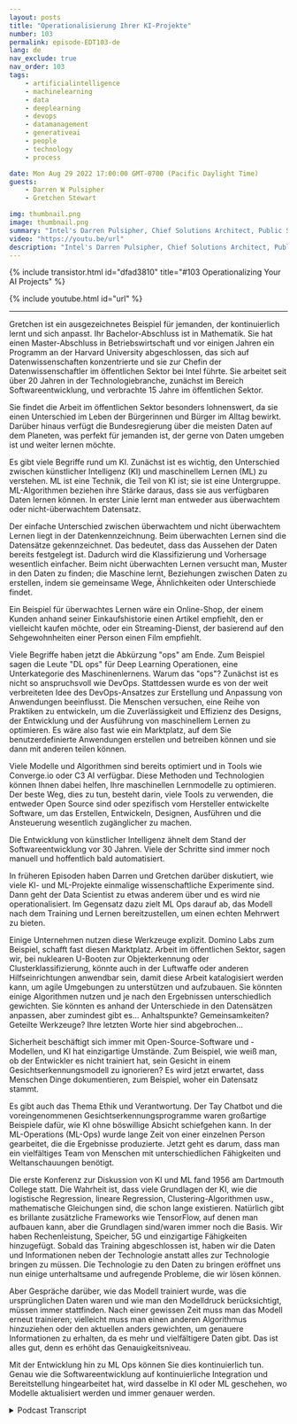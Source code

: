 ```yaml
---
layout: posts
title: "Operationalisierung Ihrer KI-Projekte"
number: 103
permalink: episode-EDT103-de
lang: de
nav_exclude: true
nav_order: 103
tags:
    - artificialintelligence
    - machinelearning
    - data
    - deeplearning
    - devops
    - datamanagement
    - generativeai
    - people
    - technology
    - process

date: Mon Aug 29 2022 17:00:00 GMT-0700 (Pacific Daylight Time)
guests:
    - Darren W Pulsipher
    - Gretchen Stewart

img: thumbnail.png
image: thumbnail.png
summary: "Intel's Darren Pulsipher, Chief Solutions Architect, Public Sector, und Gretchen Stewart, Chief Data Scientist, Public Sector, sprechen über die Operationalisierung von KI-Projekten."
video: "https://youtu.be/url"
description: "Intel's Darren Pulsipher, Chief Solutions Architect, Public Sector, und Gretchen Stewart, Chief Data Scientist, Public Sector, sprechen über die Operationalisierung von KI-Projekten."
---
```


<div>
{% include transistor.html id="dfad3810" title="#103 Operationalizing Your AI Projects" %}

{% include youtube.html id="url" %}
</div>

---

Gretchen ist ein ausgezeichnetes Beispiel für jemanden, der kontinuierlich lernt und sich anpasst. Ihr Bachelor-Abschluss ist in Mathematik. Sie hat einen Master-Abschluss in Betriebswirtschaft und vor einigen Jahren ein Programm an der Harvard University abgeschlossen, das sich auf Datenwissenschaften konzentrierte und sie zur Chefin der Datenwissenschaftler im öffentlichen Sektor bei Intel führte. Sie arbeitet seit über 20 Jahren in der Technologiebranche, zunächst im Bereich Softwareentwicklung, und verbrachte 15 Jahre im öffentlichen Sektor.

Sie findet die Arbeit im öffentlichen Sektor besonders lohnenswert, da sie einen Unterschied im Leben der Bürgerinnen und Bürger im Alltag bewirkt. Darüber hinaus verfügt die Bundesregierung über die meisten Daten auf dem Planeten, was perfekt für jemanden ist, der gerne von Daten umgeben ist und weiter lernen möchte.

Es gibt viele Begriffe rund um KI. Zunächst ist es wichtig, den Unterschied zwischen künstlicher Intelligenz (KI) und maschinellem Lernen (ML) zu verstehen. ML ist eine Technik, die Teil von KI ist; sie ist eine Untergruppe. ML-Algorithmen beziehen ihre Stärke daraus, dass sie aus verfügbaren Daten lernen können. In erster Linie lernt man entweder aus überwachtem oder nicht-überwachtem Datensatz.

Der einfache Unterschied zwischen überwachtem und nicht überwachtem Lernen liegt in der Datenkennzeichnung. Beim überwachten Lernen sind die Datensätze gekennzeichnet. Das bedeutet, dass das Aussehen der Daten bereits festgelegt ist. Dadurch wird die Klassifizierung und Vorhersage wesentlich einfacher. Beim nicht überwachten Lernen versucht man, Muster in den Daten zu finden; die Maschine lernt, Beziehungen zwischen Daten zu erstellen, indem sie gemeinsame Wege, Ähnlichkeiten oder Unterschiede findet.

Ein Beispiel für überwachtes Lernen wäre ein Online-Shop, der einem Kunden anhand seiner Einkaufshistorie einen Artikel empfiehlt, den er vielleicht kaufen möchte, oder ein Streaming-Dienst, der basierend auf den Sehgewohnheiten einer Person einen Film empfiehlt.

Viele Begriffe haben jetzt die Abkürzung "ops" am Ende. Zum Beispiel sagen die Leute "DL ops" für Deep Learning Operationen, eine Unterkategorie des Maschinenlernens. Warum das "ops"? Zunächst ist es nicht so anspruchsvoll wie DevOps. Stattdessen wurde es von der weit verbreiteten Idee des DevOps-Ansatzes zur Erstellung und Anpassung von Anwendungen beeinflusst. Die Menschen versuchen, eine Reihe von Praktiken zu entwickeln, um die Zuverlässigkeit und Effizienz des Designs, der Entwicklung und der Ausführung von maschinellem Lernen zu optimieren. Es wäre also fast wie ein Marktplatz, auf dem Sie benutzerdefinierte Anwendungen erstellen und betreiben können und sie dann mit anderen teilen können.

Viele Modelle und Algorithmen sind bereits optimiert und in Tools wie Converge.io oder C3 AI verfügbar. Diese Methoden und Technologien können Ihnen dabei helfen, Ihre maschinellen Lernmodelle zu optimieren. Der beste Weg, dies zu tun, besteht darin, viele Tools zu verwenden, die entweder Open Source sind oder spezifisch vom Hersteller entwickelte Software, um das Erstellen, Entwickeln, Designen, Ausführen und die Ansteuerung wesentlich zugänglicher zu machen.

Die Entwicklung von künstlicher Intelligenz ähnelt dem Stand der Softwareentwicklung vor 30 Jahren. Viele der Schritte sind immer noch manuell und hoffentlich bald automatisiert.

In früheren Episoden haben Darren und Gretchen darüber diskutiert, wie viele KI- und ML-Projekte einmalige wissenschaftliche Experimente sind. Dann geht der Data Scientist zu etwas anderem über und es wird nie operationalisiert. Im Gegensatz dazu zielt ML Ops darauf ab, das Modell nach dem Training und Lernen bereitzustellen, um einen echten Mehrwert zu bieten.

Einige Unternehmen nutzen diese Werkzeuge explizit. Domino Labs zum Beispiel, schafft fast diesen Marktplatz. Arbeit im öffentlichen Sektor, sagen wir, bei nuklearen U-Booten zur Objekterkennung oder Clusterklassifizierung, könnte auch in der Luftwaffe oder anderen Hilfseinrichtungen anwendbar sein, damit diese Arbeit katalogisiert werden kann, um agile Umgebungen zu unterstützen und aufzubauen. Sie könnten einige Algorithmen nutzen und je nach den Ergebnissen unterschiedlich gewichten. Sie könnten es anhand der Unterschiede in den Datensätzen anpassen, aber zumindest gibt es... Anhaltspunkte? Gemeinsamkeiten? Geteilte Werkzeuge? Ihre letzten Worte hier sind abgebrochen...

Sicherheit beschäftigt sich immer mit Open-Source-Software und -Modellen, und KI hat einzigartige Umstände. Zum Beispiel, wie weiß man, ob der Entwickler es nicht trainiert hat, sein Gesicht in einem Gesichtserkennungsmodell zu ignorieren? Es wird jetzt erwartet, dass Menschen Dinge dokumentieren, zum Beispiel, woher ein Datensatz stammt.

Es gibt auch das Thema Ethik und Verantwortung. Der Tay Chatbot und die voreingenommenen Gesichtserkennungsprogramme waren großartige Beispiele dafür, wie KI ohne böswillige Absicht schiefgehen kann. In der ML-Operations (ML-Ops) wurde lange Zeit von einer einzelnen Person gearbeitet, die die Ergebnisse produzierte. Jetzt geht es darum, dass man ein vielfältiges Team von Menschen mit unterschiedlichen Fähigkeiten und Weltanschauungen benötigt.

Die erste Konferenz zur Diskussion von KI und ML fand 1956 am Dartmouth College statt. Die Wahrheit ist, dass viele Grundlagen der KI, wie die logistische Regression, lineare Regression, Clustering-Algorithmen usw., mathematische Gleichungen sind, die schon lange existieren. Natürlich gibt es brillante zusätzliche Frameworks wie TensorFlow, auf denen man aufbauen kann, aber die Grundlagen sind/waren immer noch die Basis. Wir haben Rechenleistung, Speicher, 5G und einzigartige Fähigkeiten hinzugefügt. Sobald das Training abgeschlossen ist, haben wir die Daten und Informationen neben der Technologie anstatt alles zur Technologie bringen zu müssen. Die Technologie zu den Daten zu bringen eröffnet uns nun einige unterhaltsame und aufregende Probleme, die wir lösen können.

Aber Gespräche darüber, wie das Modell trainiert wurde, was die ursprünglichen Daten waren und wie man den Modelldruck berücksichtigt, müssen immer stattfinden. Nach einer gewissen Zeit muss man das Modell erneut trainieren; vielleicht muss man einen anderen Algorithmus hinzuziehen oder den aktuellen anders gewichten, um genauere Informationen zu erhalten, da es mehr und vielfältigere Daten gibt. Das ist alles gut, denn es erhöht das Genauigkeitsniveau.

Mit der Entwicklung hin zu ML Ops können Sie dies kontinuierlich tun. Genau wie die Softwareentwicklung auf kontinuierliche Integration und Bereitstellung hingearbeitet hat, wird dasselbe in KI oder ML geschehen, wo Modelle aktualisiert werden und immer genauer werden.



<details>
<summary> Podcast Transcript </summary>

<p></p>

</details>
